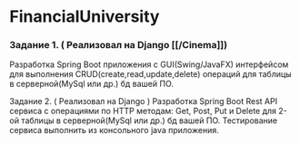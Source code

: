# FinancialUniversity

### Задание 1. ( Реализовал на Django [[/Cinema]])
Разработка Spring Boot приложения с GUI(Swing/JavaFX) интерфейсом для выполнения
CRUD(create,read,update,delete) операций для таблицы в серверной(MySql или др.) бд вашей ПО.

Задание 2. ( Реализовал на Django  )
Разработка Spring Boot Rest API сервиса с операциями по HTTP методам: Get, Post, Put и Delete для
2-ой таблицы в серверной(MySql или др.) бд вашей ПО. Тестирование сервиса выполнить из
консольного java приложения.
